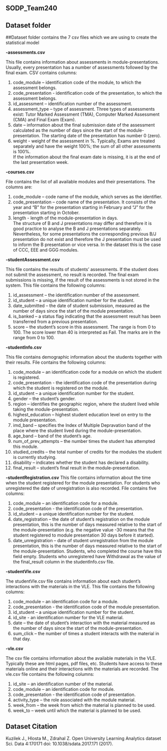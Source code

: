 ## SODP_Team240

## Dataset folder

##Dataset folder contains the 7 csv files which we are using to create the statistical model

**-assessments.csv**

This file contains information about assessments in module-presentations. Usually, every presentation has a number of assessments followed by the final exam. CSV contains columns:
<ol>
  <li>code_module – identification code of the module, to which the assessment belongs.</li>
  <li>code_presentation - identification code of the presentation, to which the assessment belongs.</li>
  <li>id_assessment – identification number of the assessment.</li>
  <li>assessment_type – type of assessment. Three types of assessments exist: Tutor Marked Assessment (TMA), Computer Marked Assessment (CMA) and Final Exam (Exam).
  <li>date – information about the final submission date of the assessment calculated as the number of days since the start of the module-presentation. The starting date of the presentation has number 0 (zero).</li>
  <li>weight - weight of the assessment in %. Typically, Exams are treated separately and have the weight 100%; the sum of all other assessments is 100%.</li>
  If the information about the final exam date is missing, it is at the end of the last presentation week.
</ol>
  
**-courses.csv**

File contains the list of all available modules and their presentations. The columns are:
<ol>
  <li>code_module – code name of the module, which serves as the identifier.</li>
  <li>code_presentation – code name of the presentation. It consists of the year and “B” for the presentation starting in February and “J” for the presentation starting in October.</li>
  <li>length - length of the module-presentation in days.</li>
The structure of B and J presentations may differ and therefore it is good practice to analyse the B and J presentations separately. Nevertheless, for some presentations the corresponding previous B/J presentation do not exist and therefore the J presentation must be used to inform the B presentation or vice versa. In the dataset this is the case of CCC, EEE and GGG modules.
</ol>  

**-studentAssessment.csv**

This file contains the results of students’ assessments. If the student does not submit the assessment, no result is recorded. The final exam submissions is missing, if the result of the assessments is not stored in the system. This file contains the following columns:
<ol>
  <li>id_assessment – the identification number of the assessment.</li>
  <li>id_student – a unique identification number for the student.</li>
  <li>date_submitted – the date of student submission, measured as the number of days since the start of the module presentation.</li>
  <li>is_banked – a status flag indicating that the assessment result has been transferred from a previous presentation.</li>
  <li>score – the student’s score in this assessment. The range is from 0 to 100. The score lower than 40 is interpreted as Fail. The marks are in the range from 0 to 100.</li>
</ol>

**-studentInfo.csv**

This file contains demographic information about the students together with their results. File contains the following columns:
<ol>
  <li>code_module – an identification code for a module on which the student is registered.</li>
  <li>code_presentation - the identification code of the presentation during which the student is registered on the module.</li>
  <li>id_student – a unique identification number for the student.</li>
  <li>gender – the student’s gender.</li>
  <li>region – identifies the geographic region, where the student lived while taking the module-presentation.</li>
  <li>highest_education – highest student education level on entry to the module presentation.</li>
  <li>imd_band – specifies the Index of Multiple Depravation band of the place where the student lived during the module-presentation.</li>
  <li>age_band – band of the student’s age.</li>
  <li>num_of_prev_attempts – the number times the student has attempted this module.</li>
  <li>studied_credits – the total number of credits for the modules the student is currently studying.</li>
  <li>disability – indicates whether the student has declared a disability.</li>
  <li>final_result – student’s final result in the module-presentation.</li>
</ol>

**-studentRegistration.csv**
This file contains information about the time when the student registered for the module presentation. For students who unregistered the date of unregistration is also recorded. File contains five columns:
<ol>
  <li>code_module – an identification code for a module.</li>
  <li>code_presentation - the identification code of the presentation.</li>
  <li>id_student – a unique identification number for the student.</li>
  <li>date_registration – the date of student’s registration on the module presentation, this is the number of days measured relative to the start of the module-presentation (e.g. the negative value -30 means that the student registered to module presentation 30 days before it started).</li>
  <li>date_unregistration – date of student unregistration from the module presentation, this is the number of days measured relative to the start of the module-presentation. Students, who completed the course have this field empty. Students who unregistered have Withdrawal as the value of the final_result column in the studentInfo.csv file.</li>
</ol>

**-studentVle.csv**

The studentVle.csv file contains information about each student’s interactions with the materials in the VLE. This file contains the following columns:
<ol>
  <li>code_module – an identification code for a module.</li>
  <li>code_presentation - the identification code of the module presentation.</li>
  <li>id_student – a unique identification number for the student.</li>
  <li>id_site - an identification number for the VLE material.</li>
  <li>date – the date of student’s interaction with the material measured as the number of days since the start of the module-presentation.</li>
  <li>sum_click – the number of times a student interacts with the material in that day.</li>
</ol>

**-vle.csv**

The csv file contains information about the available materials in the VLE. Typically these are html pages, pdf files, etc. Students have access to these materials online and their interactions with the materials are recorded. The vle.csv file contains the following columns:
<ol>
  <li>id_site – an identification number of the material.</li>
  <li>code_module – an identification code for module.</li>
  <li>code_presentation - the identification code of presentation.</li>
  <li>activity_type – the role associated with the module material.</li>
  <li>week_from – the week from which the material is planned to be used.</li>
  <li>week_to – week until which the material is planned to be used.</li>
</ol>

## Dataset Citation
Kuzilek J., Hlosta M., Zdrahal Z. Open University Learning Analytics dataset Sci. Data 4:170171 doi: 10.1038/sdata.2017.171 (2017).
